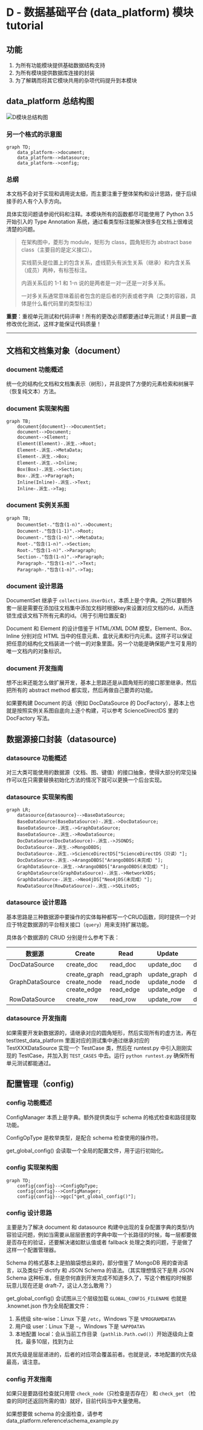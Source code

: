 # D - 数据基础平台 (data_platform) 模块 tutorial

## 功能

1. 为所有功能模块提供基础数据结构支持
2. 为所有模块提供数据库连接的封装
3. 为了解耦而将其它模块共用的杂项代码提升到本模块

## data_platform 总结构图

![D模块总结构图](tutorial-D.svg)

### 另一个格式的示意图

```mermaid
graph TD;
    data_platform-->document;
    data_platform-->datasource;
    data_platform-->config;
```

### 总纲

本文档不会对于实现和调用说太细，而主要注重于整体架构和设计思路，便于后续接手的人有个入手方向。

具体实现问题请参阅代码和注释。本模块所有的函数都尽可能使用了 Python 3.5 开始引入的 Type Annotation 系统，通过看类型标注能解决很多在文档上很难说清楚的问题。

> 在架构图中，菱形为 module，矩形为 class，圆角矩形为 abstract base class（主要目的是定义接口）。
>
> 实线箭头是位置上的包含关系，虚线箭头有派生关系（继承）和内含关系（成员）两种，有标签标注。
>
> 内涵关系后的 1-1 和 1-n 说的是两者是一对一还是一对多关系。
>
> 一对多关系通常意味着前者包含的是后者的列表或者字典（之类的容器，具体是什么看代码里的类型标注）

**重要**：重视单元测试和代码评审！所有的更改必须都要通过单元测试！并且要一直修改优化测试，这样才能保证代码质量！

---

## 文档和文档集对象（document）

### document 功能概述

统一化的结构化文档和文档集表示（树形），并且提供了方便的元素检索和树展平（恢复纯文本）方法。

### document 实现架构图

```mermaid
graph TB;
    document{document}-->DocumentSet;
    document-->Document;
    document-->Element;
    Element(Element)-.派生.->Root;
    Element-.派生.->MetaData;
    Element-.派生.->Box;
    Element-.派生.->Inline;
    Box(Box)-.派生.->Section;
    Box-.派生.->Paragraph;
    Inline(Inline)-.派生.->Text;
    Inline-.派生.->Tag;
```

### document 实例关系图

```mermaid
graph TB;
    DocumentSet-."包含(1-n)".->Document;
    Document-."包含(1-1)".->Root;
    Document-."包含(1-n)".->MetaData;
    Root-."包含(1-n)".->Section;
    Root-."包含(1-n)".->Paragraph;
    Section-."包含(1-n)".->Paragraph;
    Paragraph-."包含(1-n)".->Text;
    Paragraph-."包含(1-n)".->Tag;
```

### document 设计思路

DocumentSet 继承于 `collections.UserDict`，本质上是个字典。之所以要额外套一层是需要在添加往文档集中添加文档时根据key来设置对应文档的id，从而连锁生成该文档下所有元素的id。（用于引用位置反查)

Document 和 Element 的设计借鉴于 HTML/XML DOM 模型，Element、Box、Inline 分别对应 HTML 当中的任意元素、盒状元素和行内元素。这样子可以保证把任意的结构化文档装进一个统一的对象里面。另一个功能是确保能产生可复用的唯一文档内的对象标识。

### document 开发指南

想不出来还能怎么做扩展开发，基本上思路还是从圆角矩形的接口那里继承，然后把所有的 abstract method 都实现，然后再做自己要弄的功能。

如果要构建 Document 的话（例如 DocDataSource 的 DocFactory），基本上也就是按照实例关系图自底向上逐个构建，可以参考 ScienceDirectDS 里的 DocFactory 写法。

## 数据源接口封装（datasource)

### datasource 功能概述

对三大类可能使用的数据源（文档、图、键值）的接口抽象，使得大部分的常见操作可以在只需要替换初始化方法的情况下就可以更换一个后台实现。

### datasource 实现架构图

```mermaid
graph LR;
    datasource{datasource}-->BaseDataSource;
    BaseDataSource(BaseDataSource)-.派生.->DocDataSource;
    BaseDataSource-.派生.->GraphDataSource;
    BaseDataSource-.派生.->RowDataSource;
    DocDataSource(DocDataSource)-.派生.->JSONDS;
    DocDataSource-.派生.->MongoDBDS;
    DocDataSource-.派生.->ScienceDirectDS["ScienceDirectDS（只读）"];
    DocDataSource-.派生.->ArangoDBDS["ArangoDBDS(未完成）"];
    GraphDataSource-.派生.->ArangoDBDS["ArangoDBDS(未完成）"];
    GraphDataSource(GraphDataSource)-.派生.->NetworkXDS;
    GraphDataSource-.派生.->Neo4jDS["Neo4jDS(未完成）"];
    RowDataSource(RowDataSource)-.派生.->SQLiteDS;
```

### datasource 设计思路

基本思路是三种数据源中要操作的实体每种都写一个CRUD函数，同时提供一个对应于特定数据源的平台相关接口（`query`）用来支持扩展功能。

具体各个数据源的 CRUD 分别是什么参考下表：

数据源|Create|Read|Update|Delete
---|---|---|---|---
DocDataSource|create_doc|read_doc|update_doc|delete_doc
GraphDataSource|create_graph create_node create_edge|read_graph read_node read_edge|update_graph update_node update_edge|delete_graph delete_node delete_edge
RowDataSource|create_row|read_row|update_row|delete_row

### datasource 开发指南

如果需要开发新数据源的，请继承对应的圆角矩形，然后实现所有的虚方法，再在 test\test_data_platform 里面对应的测试集中通过继承对应的 TestXXXDataSource 实现一个 TestCase 类，然后在 runtest.py 中引入刚刚实现的 TestCase，并加入到 `TEST_CASES` 中去。运行 `python runtest.py` 确保所有单元测试都能通过。

## 配置管理（config)

### config 功能概述

ConfigManager 本质上是字典。额外提供类似于 schema 的格式检查和路径提取功能。

ConfigOpType 是枚举类型，是配合 schema 检查使用的操作符。

get_global_config() 会读取一个全局的配置文件，用于运行初始化。

### config 实现架构图

```mermaid
graph TD;
    config{config}-->ConfigOpType;
    config{config}-->ConfigManager;
    config{config}-->ggc["get_global_config()"];
```

### config 设计思路

主要是为了解决 document 和 datasource 构建中出现的复杂配置字典的类型/内容验证问题，例如当需要从层层嵌套的字典中取一个长路径的时候，每一层都要做是否存在的验证，还要解决诸如默认值或者 fallback 处理之类的问题，于是做了这样一个配置管理器。

Schema 的格式基本上是拍脑袋想出来的，部分借鉴了 MongoDB 用的查询语言，以及类似于 dictify 和 JSON Schema 的语法。（其实理想情况下是用 JSON Schema 这种标准，但是奈何直到开发完成不知道多久了，写这个教程的时候那玩意儿现在还是 draft-7，这让人怎么敢用？）

get_global_config() 会试图从三个层级加载 `GLOBAL_CONFIG_FILENAME` 也就是 .knownet.json 作为全局配置文件：

1. 系统级 site-wise：Linux 下是 `/etc`，Windows 下是 `%PROGRAMDATA%`
2. 用户级 user：Linux 下是 `~`，Windows 下是 `%APPDATA%`
3. 本地配置 local：会从当前工作目录（`pathlib.Path.cwd()`）开始逐级向上查找，最多10层，找到为止

其优先级是层层递进的，后者的对应项会覆盖前者。也就是说，本地配置的优先级最高，请注意。

### config 开发指南

如果只是要路径检查就只用管 `check_node`（只检查是否存在） 和 `check_get` （检查的同时还返回所需的值）就好，目前代码当中大量使用。

如果想要做 schema 的全面检查，请参考 data_platform\.reference\schema_example.py
